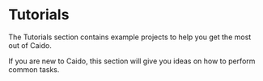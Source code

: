 # Tutorials

The Tutorials section contains example projects to help you get the most out of Caido.

If you are new to Caido, this section will give you ideas on how to perform common tasks.
